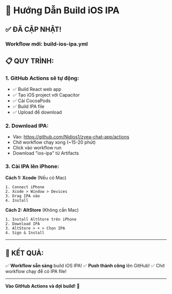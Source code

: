 # 📱 Hướng Dẫn Build iOS IPA

## ✅ ĐÃ CẬP NHẬT!

### Workflow mới: **build-ios-ipa.yml**

## 📋 QUY TRÌNH:

### 1. GitHub Actions sẽ tự động:
- ✅ Build React web app
- ✅ Tạo iOS project với Capacitor  
- ✅ Cài CocoaPods
- ✅ Build IPA file
- ✅ Upload để download

### 2. Download IPA:
- Vào: https://github.com/Nidios1/zyea-chat-app/actions
- Chờ workflow chạy xong (~15-20 phút)
- Click vào workflow run
- Download "ios-ipa" từ Artifacts

### 3. Cài IPA lên iPhone:
**Cách 1: Xcode** (Nếu có Mac)
```
1. Connect iPhone
2. Xcode > Window > Devices
3. Drag IPA vào
4. Install
```

**Cách 2: AltStore** (Không cần Mac)
```
1. Install AltStore trên iPhone
2. Download IPA
3. AltStore > + > Chọn IPA
4. Sign & Install
```

---

## 🎯 KẾT QUẢ:

✅ **Workflow sẵn sàng** build iOS IPA!
✅ **Push thành công** lên GitHub!
✅ Chờ workflow chạy để có IPA file!

---

**Vào GitHub Actions và đợi build!** 🚀

